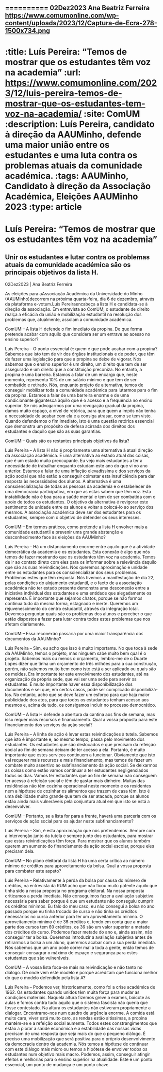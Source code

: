 
==========
02Dez2023
Ana Beatriz Ferreira
https://www.comumonline.com/wp-content/uploads/2023/12/Captura-de-Ecra-278-1500x734.png
---
:title: Luís Pereira: “Temos de mostrar que os estudantes têm voz na academia”
:url: https://www.comumonline.com/2023/12/luis-pereira-temos-de-mostrar-que-os-estudantes-tem-voz-na-academia/
:site: ComUM
:description: Luís Pereira, candidato à direção da AAUMinho, defende uma maior união entre os estudantes e uma luta contra os problemas atuais da comunidade académica.
:tags: AAUMinho, Candidato à direção da Associação Académica, Eleições AAUMinho 2023
:type: article
==========


# **Luís Pereira: “Temos de mostrar que os estudantes têm voz na academia”**

## Unir os estudantes e lutar contra os problemas atuais da comunidade académica são os principais objetivos da lista H.

02Dez2023 | Ana Beatriz Ferreira

As eleições para aAssociação Académica da Universidade do Minho (AAUMinho)decorrem na próxima quarta-feira, dia 6 de dezembro, através da plataforma e-votum.Luís Pereiraencabeça a lista H e candidata-se à direção da associação. Em entrevista ao ComUM, o estudante de direito realça a eficácia da união e mobilização estudantil na resolução dos problemas que, atualmente, assolam a comunidade académica.



ComUM – A lista H defende o fim imediato da propina. De que forma pretende acabar com aquilo que considera ser um entrave ao acesso no ensino superior?

Luís Pereira – O ponto essencial é: quem é que pode acabar com a propina? Sabemos que isto tem de vir dos órgãos institucionais e de poder, que têm de fazer uma legislação para que a propina se deixe de vigorar. Nós sabemos que o ensino superior é um direito, um direito que tem de ser assegurado e um direito que a constituição preconiza. No entanto, a propina é uma barreira. Estamos a falar de um encargo que, neste momento, representa 10% de um salário mínimo e que tem de ser combatido e retirado. Nós, enquanto projeto de alternativa, temos de conseguir mobilizar toda a comunidade académica para lutarmos para o fim da propina. Estamos a falar de uma barreira enorme e de uma condicionante gigantesca àquilo que é o acesso e a frequência no ensino superior. Se nós advogarmos por uma revogação gradual da propina, damos muito espaço, a nível de retórica, para que quem a impôs não tenha a necessidade de acabar com ela e a consiga atrasar, como se tem visto. Quando defendemos o fim imediato, isto é uma questão retórica essencial que demonstra um propósito de defesa acirrada dos direitos dos estudantes e daquilo que são as suas garantias.

ComUM – Quais são os restantes principais objetivos da lista?

Luís Pereira – A lista H não é propriamente uma alternativa à atual direção da associação académica. É uma alternativa ao estado atual das coisas, que é um estado muito preocupante. Eu vejo mais estudantes a ter a necessidade de trabalhar enquanto estudam este ano do que vi no ano anterior. Estamos a falar de uma inflação elevadíssima e dos serviços da ação social que não estão a conseguir colmatar esta insuficiência para dar resposta às necessidades dos alunos. A alternativa é uma consciencialização de todas as pessoas da academia e o estabelecer de uma democracia participativa, em que as estas sabem que têm voz. Esta instabilidade não é boa para a saúde mental e tem de ser combatida com o apoio de todos os estudantes. O objetivo da alternativa é revigorar este sentimento de unidade entre os alunos e voltar a colocá-lo ao serviço dos mesmos. A associação académica deve ser dos estudantes para os estudantes, sempre com o objetivo de defender os seus interesses.

ComUM – Em termos práticos, como pretende a lista H envolver mais a comunidade estudantil e prevenir uma grande abstenção e desconhecimento face às eleições da AAUMinho?

Luís Pereira – Há um distanciamento enorme entre aquilo que é a atividade democrática da academia e os estudantes. Esta conexão é algo que nós temos de fazer mostrando que os estudantes têm voz na academia. Temos de ir ao contato direto com eles para os informar sobre a relevância daquilo que são as suas reivindicações. Nós queremos aproximação e unidade entre os estudantes para os consciencializar dos seus problemas. Problemas estes que têm resposta. Nós tivemos a manifestação de dia 22, pelas condições do alojamento estudantil, e o facto de a associação académica não ter estado presente demonstra uma desconexão entre a iniciativa individual dos estudantes e uma entidade que alegadamente os representa. É importante que sejamos chatos, porque se não formos continua tudo da mesma forma, estagnado e inerte. Queremos um rejuvenescimento do centro estudantil, através da integração total. Devemos perguntar quais são os problemas dos alunos e perceber o que estão dispostos a fazer para lutar contra todos estes problemas que nos afetam diariamente.

ComUM – Essa reconexão passaria por uma maior transparência dos documentos da AAUMinho?

Luís Pereira – Sim, eu acho que isso é muito importante. No que toca à sede da AAUMinho, temos o projeto, mas ninguém sabe muito bem qual é o projeto. Sabemos mais ou menos o orçamento, lembro-me de o Duarte Lopes dizer que tinha um orçamento de três milhões para a sua construção, porém, não sabemos muito bem como isto está a ser aplicado ou quais são os moldes. Era importante ter este envolvimento dos estudantes, até na organização da própria sede, que vai ser uma sede para servir os estudantes. É muito importante haver essa disponibilização dos documentos e sei que, em certos casos, pode ser complicado disponibilizá-los. No entanto, acho que se deve fazer um esforço para que haja maior publicidade dos atos, para que todos os estudantes tenham acesso aos mesmos e, acima de tudo, os consigamos incluir no processo democrático.

ComUM – A lista H defende a abertura da cantina aos fins de semana, mas isso requer mais recursos e financiamento. Qual a vossa proposta para este financiamento dos serviços da ação social?

Luís Pereira – A linha de ação é levar estas reivindicações à tutela. Sabemos que isto é importante e, ao mesmo tempo, passa pelo movimento dos estudantes. Os estudantes que são deslocados e que precisam da refeição social ao fim de semana deixam de ter acesso a ela. Portanto, é muito importante que estes serviços continuem a funcionar. Obviamente que isto vai requerer mais recursos e mais financiamento, mas temos de fazer um combate muito assertivo ao subfinanciamento da ação social. Se deixarmos as coisas como estão vamos continuar a ter estudantes negligenciados todos os dias. Vamos ter estudantes que ao fim de semana não conseguem ter acesso à refeição social e têm de gastar mais dinheiro. Muitas das residências não têm cozinha operacional neste momento e os residentes nem a hipótese de cozinhar os alimentos que trazem de casa têm. Isto é uma debilidade muito grande que tem de ser atacada, porque os alunos estão ainda mais vulneráveis pela conjuntura atual em que isto se está a desenvolver.

ComUM – Portanto, se a lista for para a frente, haverá uma parceria com os serviços de ação social para os ajudar neste subfinanciamento?

Luís Pereira – Sim, é esta aproximação que nós pretendemos. Sempre com a intervenção junto da tutela e sempre junto dos estudantes, para mostrar que estas reivindicações têm força. Para mostrar que os alunos também querem um aumento do financiamento da ação social escolar, porque eles precisam dela.

ComUM – No plano eleitoral da lista H há uma certa crítica ao número mínimo de créditos para aproveitamento da bolsa. Qual a vossa proposta para combater este aspeto?

Luís Pereira – Relativamente à perda da bolsa por causa do número de créditos, na entrevista da RUM acho que não ficou muito patente aquilo que tinha sido a nossa proposta no programa eleitoral. Na nossa proposta criticamos a perda imediata. Não conseguimos fazer a avaliação subjetiva necessária para saber porque é que um estudante não conseguiu cumprir os créditos mínimos. Eu falo do meu caso, eu não consegui a bolsa no ano passado porque eu tinha trocado de curso e não tinha os créditos necessários no curso anterior para ter um aproveitamento mínimo. O aproveitamento mínimo é de 36 créditos e, tendo em conta que a maior parte dos cursos tem 60 créditos, os 36 são um valor superior a metade dos créditos do curso. Podemos fazer metade do ano e, ainda assim, não conseguir ter a bolsa. Queremos introduzir a avaliação subjetiva antes de retirarmos a bolsa a um aluno, queremos acabar com a sua perda imediata. Nós sabemos que um ano pode correr mal a toda a gente, então temos de conseguir consagrar o máximo de espaço e segurança para estes estudantes que são vulneráveis.

ComUM – A vossa lista foca-se mais na reivindicação e não tanto no diálogo. De onde vem este modelo e porque acreditam que funciona melhor do que o modelo defendido pela lista A?

Luís Pereira – Podemos ver, historicamente, como foi a crise académica de 1962. Os estudantes quando unidos têm muita força para mudar as condições materiais. Naquela altura fizemos greve a exames, boicote às aulas e fomos contra tudo aquilo que o sistema fascista não queria que fosse contestado. Na altura os estudantes não estiveram propriamente a dialogar. Encontramo-nos num quadro de urgência enorme. A comida está muito cara, viver está muito caro, as rendas estão altíssimas, a propina mantém-se e a refeição social aumenta. Todos estes constrangimentos que estão a piorar a saúde económica e a estabilidade das nossas vidas precisam de uma resposta que seja mais do que o pequeno diálogo. É preciso uma mobilização que será positiva para o próprio desenvolvimento da democracia dentro da academia. Nós temos a hipótese de continuar com este diálogo mais micro ou temos a hipótese de envolver todos os estudantes num objetivo mais macro. Podemos, assim, conseguir atingir efeitos e melhorias para o ensino superior na atualidade. Este é um ponto essencial, um ponto de mudança e um ponto chave.

